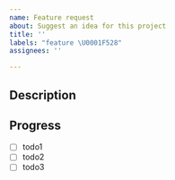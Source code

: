 ```yaml
---
name: Feature request
about: Suggest an idea for this project
title: ''
labels: "feature \U0001F528"
assignees: ''

---
```


## Description

## Progress
- [ ] todo1
- [ ] todo2
- [ ] todo3
